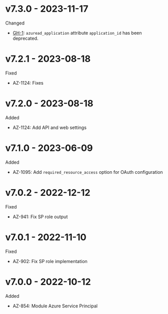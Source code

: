 # v7.3.0 - 2023-11-17

Changed
  * [GH-1](https://github.com/claranet/terraform-azurerm-service-principal/pull/1): `azuread_application` attribute `application_id` has been deprecated.

# v7.2.1 - 2023-08-18

Fixed
  * AZ-1124: Fixes

# v7.2.0 - 2023-08-18

Added
  * AZ-1124: Add API and web settings

# v7.1.0 - 2023-06-09

Added
  * AZ-1095: Add `required_resource_access` option for OAuth configuration

# v7.0.2 - 2022-12-12

Fixed
  * AZ-941: Fix SP role output

# v7.0.1 - 2022-11-10

Fixed
  * AZ-902: Fix SP role implementation

# v7.0.0 - 2022-10-12

Added
  * AZ-854: Module Azure Service Principal
